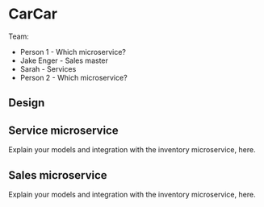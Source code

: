 # CarCar

Team:

* Person 1 - Which microservice?
* Jake Enger - Sales master
* Sarah - Services
* Person 2 - Which microservice?

## Design

## Service microservice

Explain your models and integration with the inventory
microservice, here.

## Sales microservice

Explain your models and integration with the inventory
microservice, here.
